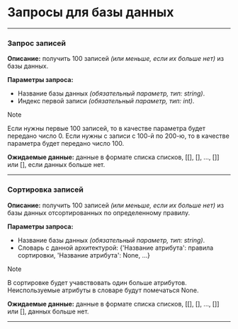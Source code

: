 # Запросы для базы данных

---
### Запрос записей

**Описание:** получить 100 записей *(или меньше, если их больше нет)* из базы данных.

**Параметры запроса:** 
- Название базы данных *(обязательный параметр, тип: string)*.
- Индекс первой записи *(обязательный параметр, тип: int)*.
> [!NOTE]
> Если нужны первые 100 записей, то в качестве параметра будет передано число 0.
> Если нужны с записи с 100-й по 200-ю, то в качестве параметра будет передано число 100.

**Ожидаемые данные:** данные в формате списка списков, [[], [], ..., []] или [], если данных больше нет.

---
### Сортировка записей

**Описание:** получить 100 записей *(или меньше, если их больше нет)* из базы данных отсортированных по определенному правилу.

**Параметры запроса:** 
- Название базы данных *(обязательный параметр, тип: string)*.
- Словарь с данной архитектурой:
{'Название атрибута': правила сортировки, 'Название атрибута': None, ...}
> [!NOTE]
> В сортировке будет учавствовать один больше атрибутов. Неиспользуемые атрибуты в словаре будут помечаться None.

**Ожидаемые данные:** данные в формате списка списков, [[], [], ..., []] или [], данных больше нет.

---